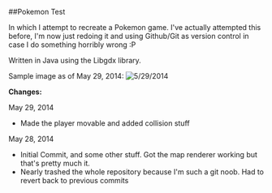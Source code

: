 ##Pokemon Test

In which I attempt to recreate a Pokemon game. I've actually attempted this before, I'm now just redoing it and using Github/Git as version control in case I do something horribly wrong :P

Written in Java using the Libgdx library.

Sample image as of May 29, 2014:
![5/29/2014](https://mediacru.sh/e3E-E8yqnGSC.png)

**Changes:**

May 29, 2014

- Made the player movable and added collision stuff

May 28, 2014

- Initial Commit, and some other stuff. Got the map renderer working but that's pretty much it.
- Nearly trashed the whole repository because I'm such a git noob. Had to revert back to previous commits